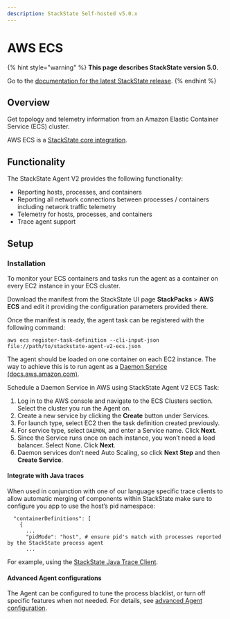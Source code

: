 ```yaml
---
description: StackState Self-hosted v5.0.x 
---
```


# AWS ECS

{% hint style="warning" %}
**This page describes StackState version 5.0.**

Go to the [documentation for the latest StackState release](https://docs.stackstate.com/stackpacks/integrations/aws/aws-ecs).
{% endhint %}

## Overview

Get topology and telemetry information from an Amazon Elastic Container Service \(ECS\) cluster.

AWS ECS is a [StackState core integration](/stackpacks/integrations/about_integrations.md#stackstate-core-integrations "StackState Self-Hosted only").

## Functionality

The StackState Agent V2 provides the following functionality:

* Reporting hosts, processes, and containers
* Reporting all network connections between processes / containers including network traffic telemetry
* Telemetry for hosts, processes, and containers
* Trace agent support

## Setup

### Installation

To monitor your ECS containers and tasks run the agent as a container on every EC2 instance in your ECS cluster.

Download the manifest from the StackState UI page **StackPacks** &gt; **AWS ECS** and edit it providing the configuration parameters provided there.

Once the manifest is ready, the agent task can be registered with the following command:

```text
aws ecs register-task-definition --cli-input-json file://path/to/stackstate-agent-v2-ecs.json
```

The agent should be loaded on one container on each EC2 instance. The way to achieve this is to run agent as a [Daemon Service \(docs.aws.amazon.com\)](https://docs.aws.amazon.com/AmazonECS/latest/developerguide/ecs_services.html#service_scheduler_daemon).

Schedule a Daemon Service in AWS using StackState Agent V2 ECS Task:

1. Log in to the AWS console and navigate to the ECS Clusters section. Select the cluster you run the Agent on.
2. Create a new service by clicking the **Create** button under Services.
3. For launch type, select EC2 then the task definition created previously.
4. For service type, select `DAEMON`, and enter a Service name. Click **Next**.
5. Since the Service runs once on each instance, you won’t need a load balancer. Select None. Click **Next**.
6. Daemon services don’t need Auto Scaling, so click **Next Step** and then **Create Service**.

#### Integrate with Java traces

When used in conjunction with one of our language specific trace clients to allow automatic merging of components within StackState make sure to configure you app to use the host’s pid namespace:


```text
  "containerDefinitions": [
    {
      ...
      "pidMode": "host", # ensure pid's match with processes reported by the StackState process agent
      ...
```

For example, using the [StackState Java Trace Client](../java-apm.md "StackState Self-Hosted only").


#### Advanced Agent configurations

The Agent can be configured to tune the process blacklist, or turn off specific features when not needed. For details, see [advanced Agent configuration](/setup/agent/advanced-agent-configuration.md).
